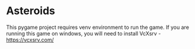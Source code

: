 # Asteroids
This pygame project requires venv environment to run the game.
If you are running this game on windows, you will need to install VcXsrv - https://vcxsrv.com/

